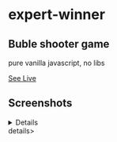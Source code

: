 # expert-winner

## Buble shooter game

pure vanilla javascript, no libs 

[See Live](https://shiny-mermaid-881c44.netlify.app)

## Screenshots
<details>
<img src="https://github.com/Hvitrevs/expert-winner/assets/134542496/0d785b46-3be1-4789-9d82-f3098ba0a6c1" alt="alt text" width="600">
<img src="https://github.com/Hvitrevs/expert-winner/assets/134542496/4dce3253-25b2-4968-b239-4e65f1d6e28f" alt="alt text" width="600">
<img src="https://github.com/Hvitrevs/expert-winner/assets/134542496/d42a3e5c-a0d7-4cc8-a88b-f696c418513d" alt="alt text" width="600">
</details>details>
